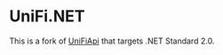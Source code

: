 # UniFi.NET
This is a fork of [UniFiApi](https://github.com/KoenZomers/UniFiApi) that targets .NET Standard 2.0.
